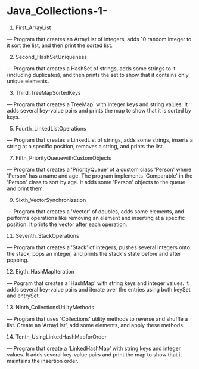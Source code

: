 # Java_Collections-1-

1. First_ArrayList
  
  — Program that creates an ArrayList of integers, adds 10 random integer to it sort the list, and then print the sorted list.

2. Second_HashSetUniqueness
  
  — Program that creates a HashSet of strings, adds some strings to it (including duplicates), and then prints the set to show that it contains only unique       elements.

3. Third_TreeMapSortedKeys

  — Program that creates a TreeMap` with integer keys and string values. It adds several key-value pairs and prints the map to show that it is sorted by keys.

5. Fourth_LinkedListOperations

  — Program that creates a LinkedList of strings, adds some strings, inserts a string at a specific position, removes a string, and prints the list.

7. Fifth_PriorityQueuewithCustomObjects

  — Program that creates a 'PriorityQueue' of a custom class 'Person' where 'Person' has a name and age. The program implements 'Comparable' in the 'Person' class to sort by age. It adds some 'Person' objects to the queue and print them.

9. Sixth_VectorSynchronization

  —  Program that creates a 'Vector' of doubles, adds some elements, and performs operations like removing an element and inserting at a specific position. 
It prints the vector after each operation.

11. Seventh_StackOperations
  
  — Program that creates a 'Stack' of integers, pushes several integers onto the stack, pops an integer, and prints the stack's state before and after popping.

12. Eigth_HashMapIteration
  
  — Pogram that creates a 'HashMap' with string keys and integer values. It adds several key-value pairs and iterate over the entries using both keySet and entrySet.

13. Ninth_CollectionsUtilityMethods
  
  — Program that uses 'Collections' utility methods to reverse and shuffle a list. Create an 'ArrayList', add some elements, and apply these methods.

14. Tenth_UsingLinkedHashMapforOrder
  
  — Program that create a 'LinkedHashMap' with string keys and integer values. It adds several key-value pairs and print the map to show that it maintains the insertion order.















  
